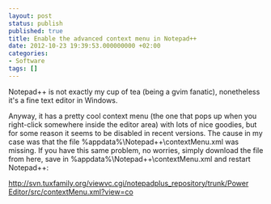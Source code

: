 ```yaml
---
layout: post
status: publish
published: true
title: Enable the advanced context menu in Notepad++
date: 2012-10-23 19:39:53.000000000 +02:00
categories:
- Software
tags: []
---
```

Notepad++ is not exactly my cup of tea (being a gvim fanatic), nonetheless it's a fine text editor in Windows.

Anyway, it has a pretty cool context menu (the one that pops up when you right-click somewhere inside the editor area) with lots of nice goodies, but for some reason it seems to be disabled in recent versions. The cause in my case was that the file %appdata%\Notepad++\context<wbr>Menu<wbr>.xml was missing. If you have this same problem, no worries, simply download the file from here, save in %appdata%\Notepad++\context<wbr>Menu<wbr>.xml and restart Notepad++:</wbr></wbr></wbr></wbr>

<a href="http://svn.tuxfamily.org/viewvc.cgi/notepadplus_repository/trunk/PowerEditor/src/contextMenu.xml?view=co" rel="nofollow" target="_blank">http:/<wbr>/svn.<wbr>tuxfamily.<wbr>org/<wbr>viewvc.<wbr>cgi/<wbr>notepadplus_<wbr>repository/<wbr>trunk/<wbr>Power<wbr>Editor<wbr>/src/<wbr>context<wbr>Menu<wbr>.xml?view=<wbr>co</wbr></wbr></wbr></wbr></wbr></wbr></wbr></wbr></wbr></wbr></wbr></wbr></wbr></wbr></wbr></a>

